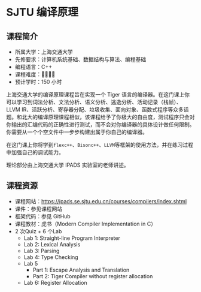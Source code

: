 # SJTU 编译原理

## 课程简介

- 所属大学：上海交通大学
- 先修要求：计算机系统基础、数据结构与算法、编程基础
- 编程语言：C++
- 课程难度：🌟🌟🌟🌟
- 预计学时：150 小时

上海交通大学的编译原理课程旨在实现一个 Tiger 语言的编译器。在这门课上你可以学习到词法分析、文法分析、语义分析、逃逸分析、活动记录（栈帧）、LLVM IR、活跃分析、寄存器分配、垃圾收集、面向对象、函数式程序等众多话题。和北大的编译原理课程相似，该课程给予了你极大的自由度，测试程序只会对你输出的汇编代码的正确性进行测试，而不会对你编译器的具体设计做任何限制。你需要从一个个空文件中一步步构建出属于你自己的编译器。

在这门课上你将学到`flexc++`、`Bisonc++`、`LLVM`等框架的使用方法，并在练习过程中加强自己的调试能力。

理论部分由上海交通大学 IPADS 实验室的老师讲述。


## 课程资源


- 课程网站：<https://ipads.se.sjtu.edu.cn/courses/compilers/index.shtml>
- 课件：参见课程网站
- 框架代码：参见 GitHub
- 课程教材：虎书（Modern Compiler Implementation in C）
- 2 次Quiz + 6 个Lab
    - Lab 1: Straight-line Program Interpreter
    - Lab 2: Lexical Analysis
    - Lab 3: Parsing
    - Lab 4: Type Checking
    - Lab 5
        - Part 1: Escape Analysis and Translation
        - Part 2: Tiger Compiler without register allocation
    - Lab 6: Register Allocation
